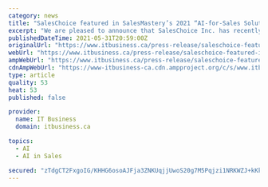 ```yaml
---
category: news
title: "SalesChoice featured in SalesMastery’s 2021 “AI-for-Sales Solution” Guide"
excerpt: "We are pleased to announce that SalesChoice Inc. has recently been recognized as one of the leading AI for Sales solutions, that can optimize various aspects of the customer lifecycle management process."
publishedDateTime: 2021-05-31T20:59:00Z
originalUrl: "https://www.itbusiness.ca/press-release/saleschoice-featured-in-salesmasterys-2021-ai-for-sales-solution-guide"
webUrl: "https://www.itbusiness.ca/press-release/saleschoice-featured-in-salesmasterys-2021-ai-for-sales-solution-guide"
ampWebUrl: "https://www.itbusiness.ca/press-release/saleschoice-featured-in-salesmasterys-2021-ai-for-sales-solution-guide?amp=1"
cdnAmpWebUrl: "https://www-itbusiness-ca.cdn.ampproject.org/c/s/www.itbusiness.ca/press-release/saleschoice-featured-in-salesmasterys-2021-ai-for-sales-solution-guide?amp=1"
type: article
quality: 53
heat: 53
published: false

provider:
  name: IT Business
  domain: itbusiness.ca

topics:
  - AI
  - AI in Sales

secured: "zTdgCT2FxgoIG/KHHG6osoAJFja3ZNKUqjjUwoS20g7M5Pqjzi1NRKWZJ+kKkxtbrldubIyrlfHS0BwddIt7Dr88T89qKKnptxI+PNLpV5qPx4wOqe25Y94lAbaMbQ7PTcpZDZ65VfBLBXvx7JmD614CcRBbvChYBdRzH6QM15gM0L6l4mSGM8dXiM720jikxO5LejQTELToufisLIDj6+fmWzORMJl8tRda+GgtsaS3KNJu3Y8y4mygaynWQB0oXye70M3oSPsBoF35WBnsQlMN3DuoMm/Q8HdrsbbYgn7wTPsgP4nw73Vh5n7G41e/+UkexMUa/6QrOXVqcscxCMfoBw86k6eaeiZWfd4bw0Q=;Pa66ry37ADYAcY9k+8C4ig=="
---
```



